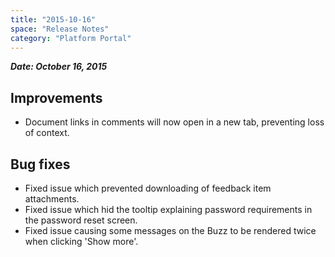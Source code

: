 ```yaml
---
title: "2015-10-16"
space: "Release Notes"
category: "Platform Portal"
---
```



***Date: October 16, 2015***

## Improvements

*   Document links in comments will now open in a new tab, preventing loss of context. 

## Bug fixes

*   Fixed issue which prevented downloading of feedback item attachments.
*   Fixed issue which hid the tooltip explaining password requirements in the password reset screen.
*   Fixed issue causing some messages on the Buzz to be rendered twice when clicking 'Show more'.